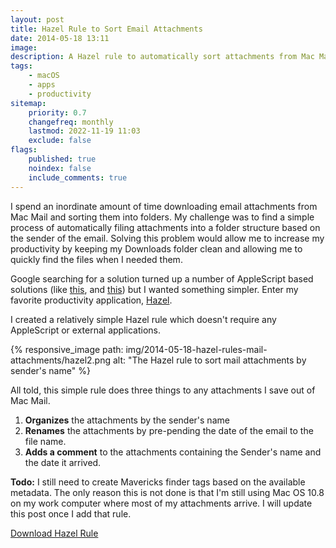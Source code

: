 ```yaml
---
layout: post
title: Hazel Rule to Sort Email Attachments
date: 2014-05-18 13:11
image:
description: A Hazel rule to automatically sort attachments from Mac Mail to folders organized by sender.
tags:
    - macOS
    - apps
    - productivity
sitemap:
    priority: 0.7
    changefreq: monthly
    lastmod: 2022-11-19 11:03
    exclude: false
flags:
    published: true
    noindex: false
    include_comments: true
---
```


I spend an inordinate amount of time downloading email attachments from Mac Mail and sorting them into folders. My challenge was to find a simple process of automatically filing attachments into a folder structure based on the sender of the email. Solving this problem would allow me to increase my productivity by keeping my Downloads folder clean and allowing me to quickly find the files when I needed them.

Google searching for a solution turned up a number of AppleScript based solutions (like [this][3], and [this][4]) but I wanted something simpler. Enter my favorite productivity application, [Hazel][1].

I created a relatively simple Hazel rule which doesn't require any AppleScript or external applications.

{% responsive_image
  path: img/2014-05-18-hazel-rules-mail-attachments/hazel2.png
  alt: "The Hazel rule to sort mail attachments by sender's name"
%}

All told, this simple rule does three things to any attachments I save out of Mac Mail.

1. **Organizes** the attachments by the sender's name
2. **Renames** the attachments by pre-pending the date of the email to the file name.
3. **Adds a comment** to the attachments containing the Sender's name and the date it arrived.

**Todo:** I still need to create Mavericks finder tags based on the available metadata. The only reason this is not done is that I'm still using Mac OS 10.8 on my work computer where most of my attachments arrive. I will update this post once I add that rule.

<a class="btn btnGreen" href="/assets/downloads/2014-05-18-MailAttachments.hazelrules"><i class="fa fa-download fa-2x pull-left"></i>Download Hazel Rule</a>

[1]: https://www.noodlesoft.com/hazel
[3]: https://www.markosx.com/thecocoaquest/automatically-save-attachments-in-mail-app/
[4]: https://computers.tutsplus.com/tutorials/effortless-paperless-nirvana-with-mail-hazel-and-evernote--mac-55367

